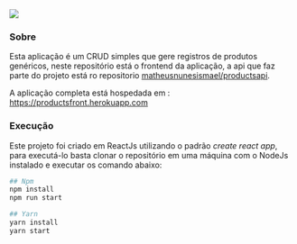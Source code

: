 
<img src="https://res.cloudinary.com/nunes/image/upload/v1659213868/products/ProductsApi_vs9fng.png"/>

### Sobre
 Esta aplicação é um CRUD simples que gere registros de produtos genéricos, neste repositório está o frontend da aplicação, a api que faz parte do projeto está ro repositorio [matheusnunesismael/productsapi](https://github.com/matheusnunesismael/ProductsApi).

 A aplicação completa está hospedada em : https://productsfront.herokuapp.com 

### Execução
Este projeto foi criado em ReactJs utilizando o padrão *create react app*, para executá-lo basta clonar o repositório em uma máquina com o NodeJs instalado e executar os comando abaixo:

```bash
## Npm 
npm install
npm run start

## Yarn 
yarn install
yarn start
```
